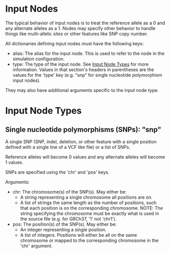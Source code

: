 # Input Nodes

The typical behavior of input nodes is to treat the reference allele as a 0 and any alternate alleles as a 1. Nodes may specify other behavior to handle things like multi-allelic sites or other features like SNP copy number.

All dictionaries defining input nodes must have the following keys:

* alias: The alias for the input node. This is used to refer to the node in the simulation configuration.
* type: The type of the input node. See [Input Node Types](#input-node-types) for more information. Values in that section's headers in parentheses are the values for the 'type' key (e.g. "snp" for single nucleotide polymorphism input nodes).

They may also have additional arguments specific to the input node type.

# Input Node Types

## Single nucleotide polymorphisms (SNPs): "snp"

A single SNP (SNP, indel, deletion, or other feature with a single position defined with a single line of a VCF like file) or a list of SNPs.

Reference alleles will become 0 values and any alternate alleles will become 1 values.

SNPs are specified using the 'chr' and 'pos' keys.

Arguments:

* chr: The chromosome(s) of the SNP(s). May either be:
	* A string representing a single chromosome all positions are on.
	* A list of strings the same length as the number of positions, such that each position is on the corresponding chromosome.
	NOTE: The string specifying the chromosome must be exactly what
		is used in the source file (e.g. for GRCh37, '1' not 'chr1').
* pos: The position(s) of the SNP(s). May either be:
	* An integer representing a single position.
	* A list of integers. Positions will either be all on the same chromosome or mapped to the corresponding chromosome in the 'chr' argument.